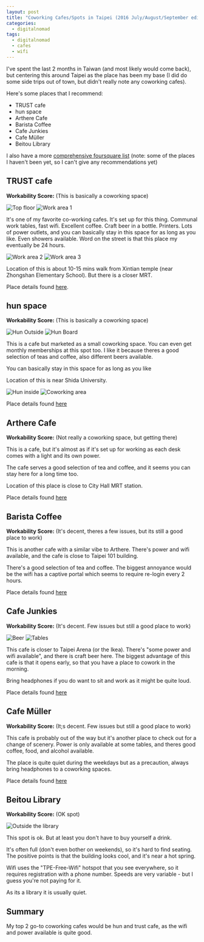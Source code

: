 ```yaml
---
layout: post
title: "Coworking Cafes/Spots in Taipei (2016 July/August/September edition)"
categories:
  - digitalnomad
tags:
  - digitalnomad
  - cafes
  - wifi
---
```


I've spent the last 2 months in Taiwan (and most likely would come back), but centering this around Taipei as the place has been my base (I did do some side trips out of town, but didn't really note any coworking cafes).

Here's some places that I recommend:

* TRUST cafe
* hun space
* Arthere Cafe
* Barista Coffee
* Cafe Junkies
* Cafe Müller
* Beitou Library

I also have a more [comprehensive foursquare list](https://foursquare.com/nolim1t/list/coworking-spaces--cafes) (note: some of the places I haven't been yet, so I can't give any recommendations yet)

## TRUST cafe
**Workability Score:** <i class="fa fa-star" aria-hidden="true"></i> <i class="fa fa-star" aria-hidden="true"></i> <i class="fa fa-star" aria-hidden="true"></i> <i class="fa fa-star" aria-hidden="true"></i> <i class="fa fa-star" aria-hidden="true"></i> (This is basically a coworking space)

![Top floor](https://images.itinerantfoodie.com/coworking-cafes-taipei-2016/tpe-coworking-trust-cafe-top-floor.png)
![Work area 1](https://images.itinerantfoodie.com/coworking-cafes-taipei-2016/tpe-coworking-trust-cafe-workarea1.png)

It's one of my favorite co-working cafes. It's set up for this thing. Communal work tables, fast wifi. Excellent coffee. Craft beer in a bottle. Printers. Lots of power outlets, and you can basically stay in this space for as long as you like. Even showers available. Word on the street is that this place my eventually be 24 hours.

![Work area 2](https://images.itinerantfoodie.com/coworking-cafes-taipei-2016/tpe-coworking-trust-cafe-workarea2.png)
![Work area 3](https://images.itinerantfoodie.com/coworking-cafes-taipei-2016/tpe-coworking-trust-cafe-workarea3.png)

Location of this is about 10-15 mins walk from Xintian temple (near Zhongshan Elementary School). But there is a closer MRT.

<i class="fa fa-map-marker" aria-hidden="true"></i> Place details found [here](https://foursquare.com/v/%E5%89%B5%E5%92%96%E5%95%A1-trust-caf%C3%A9/56e19ddd498eec34e53bb1fe).

## hun space
**Workability Score:** <i class="fa fa-star" aria-hidden="true"></i> <i class="fa fa-star" aria-hidden="true"></i> <i class="fa fa-star" aria-hidden="true"></i> <i class="fa fa-star" aria-hidden="true"></i> <i class="fa fa-star" aria-hidden="true"></i> (This is basically a coworking space)

![Hun Outside](https://images.itinerantfoodie.com/coworking-cafes-taipei-2016/tpe-coworking-hun-outside.png)
![Hun Board](https://images.itinerantfoodie.com/coworking-cafes-taipei-2016/tpe-coworking-hun-board.png)

This is a cafe but marketed as a small coworking space. You can even get monthly memberships at this spot too. I like it because theres a good selection of teas and coffee, also different beers available.

You can basically stay in this space for as long as you like

Location of this is near Shida University.

![Hun inside](https://images.itinerantfoodie.com/coworking-cafes-taipei-2016/tpe-coworking-hun-inside.png)
![Coworking area](https://images.itinerantfoodie.com/coworking-cafes-taipei-2016/tpe-coworking-hun-inside2.png)

<i class="fa fa-map-marker" aria-hidden="true"></i> Place details found [here](https://foursquare.com/v/%E6%B7%B7hun/4f8934eee4b0ab0c1ad238b8)


## Arthere Cafe
**Workability Score:** <i class="fa fa-star" aria-hidden="true"></i> <i class="fa fa-star" aria-hidden="true"></i> <i class="fa fa-star" aria-hidden="true"></i> <i class="fa fa-star" aria-hidden="true"></i> (Not really a coworking space, but getting there)

This is a cafe, but it's almost as if it's set up for working as each desk comes with a light and its own power.

The cafe serves a good selection of tea and coffee, and it seems you can stay here for a long time too.

Location of this place is close to City Hall MRT station.

<i class="fa fa-map-marker" aria-hidden="true"></i> Place details found [here](https://foursquare.com/v/%E4%B8%8A%E6%A8%93%E7%9C%8B%E7%9C%8B-arthere-cafe/500baa05e4b01f2d3de00def)

## Barista Coffee
**Workability Score:** <i class="fa fa-star" aria-hidden="true"></i> <i class="fa fa-star" aria-hidden="true"></i> <i class="fa fa-star" aria-hidden="true"></i> (It's decent, theres a few issues, but its still a good place to work)

This is another cafe with a similar vibe to Arthere. There's power and wifi available, and the cafe is close to Taipei 101 building.

There's a good selection of tea and coffee. The biggest annoyance would be the wifi has a captive portal which seems to require re-login every 2 hours.

<i class="fa fa-map-marker" aria-hidden="true"></i> Place details found [here](https://foursquare.com/v/%E8%A5%BF%E9%9B%85%E5%9C%96%E6%A5%B5%E5%93%81%E5%92%96%E5%95%A1-barista-coffee/4d7adf48d52d224b88e35e8e)

## Cafe Junkies
**Workability Score:** <i class="fa fa-star" aria-hidden="true"></i> <i class="fa fa-star" aria-hidden="true"></i> <i class="fa fa-star" aria-hidden="true"></i> <i class="fa fa-star" aria-hidden="true"></i> (It's decent. Few issues but still a good place to work)

![Beer](https://images.itinerantfoodie.com/coworking-cafes-taipei-2016/tpe-coworking-cafejunkies1.png)
![Tables](https://images.itinerantfoodie.com/coworking-cafes-taipei-2016/tpe-coworking-cafejunkies2.png)

This cafe is closer to Taipei Arena (or the Ikea). There's "some power and wifi available", and there is craft beer here. The biggest advantage of this cafe is that it opens early, so that you have a place to cowork in the morning.

Bring headphones if you do want to sit and work as it might be quite loud.

<i class="fa fa-map-marker" aria-hidden="true"></i> Place details found [here](https://foursquare.com/v/%E5%B0%8F%E7%A0%B4%E7%88%9B%E5%92%96%E5%95%A1%E9%A4%A8-cafe-junkies/4fcc1215e4b09949e473b57e)

## Cafe Müller
**Workability Score:** <i class="fa fa-star" aria-hidden="true"></i> <i class="fa fa-star" aria-hidden="true"></i> <i class="fa fa-star" aria-hidden="true"></i>  (It;s decent. Few issues but still a good place to work)

This cafe is probably out of the way but it's another place to check out for a change of scenery. Power is only available at some tables, and theres good coffee, food, and alcohol available.

The place is quite quiet during the weekdays but as a precaution, always bring headphones to a coworking spaces.

<i class="fa fa-map-marker" aria-hidden="true"></i> Place details found [here](https://foursquare.com/v/%E7%A9%86%E5%8B%92%E5%92%96%E5%95%A1-caf%C3%A9-m%C3%BCller/4bb313d72397b7130db437b3)

## Beitou Library
**Workability Score:** <i class="fa fa-star" aria-hidden="true"></i> <i class="fa fa-star" aria-hidden="true"></i> (OK  spot)

![Outside the library](https://images.itinerantfoodie.com/coworking-cafes-taipei-2016/tpe-coworking-beitou-library.png)

This spot is ok. But at least you don't have to buy yourself a drink.

It's often full (don't even bother on weekends), so it's hard to find seating. The positive points is that the building looks cool, and it's near a hot spring.

Wifi uses the "TPE-Free-Wifi" hotspot that you see everywhere, so it requires registration with a phone number. Speeds are very variable - but I guess you're not paying for it.

As its a library it is usually quiet.

## Summary

My top 2 go-to coworking cafes would be hun and trust cafe, as the wifi and power available is quite good.
